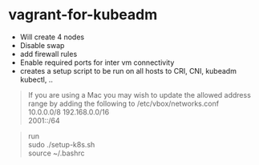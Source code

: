 # vagrant-for-kubeadm

- Will create 4 nodes
- Disable swap
- add firewall rules
- Enable required ports for inter vm connectivity
- creates a setup script to be run on all hosts to CRI, CNI, kubeadm kubectl, ..

 > If you are using a Mac you may wish to update the allowed address range by adding the following to /etc/vbox/networks.conf
<BR>10.0.0.0/8 192.168.0.0/16
<BR>2001::/64

 > run
 > <BR>sudo ./setup-k8s.sh
 > <BR>source ~/.bashrc
 > 
